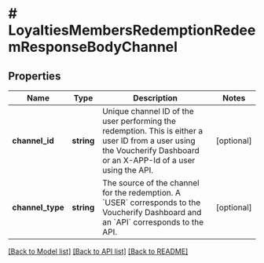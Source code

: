 # # LoyaltiesMembersRedemptionRedeemResponseBodyChannel

## Properties

Name | Type | Description | Notes
------------ | ------------- | ------------- | -------------
**channel_id** | **string** | Unique channel ID of the user performing the redemption. This is either a user ID from a user using the Voucherify Dashboard or an X-APP-Id of a user using the API. | [optional]
**channel_type** | **string** | The source of the channel for the redemption. A &#x60;USER&#x60; corresponds to the Voucherify Dashboard and an &#x60;API&#x60; corresponds to the API. | [optional]

[[Back to Model list]](../../README.md#models) [[Back to API list]](../../README.md#endpoints) [[Back to README]](../../README.md)
